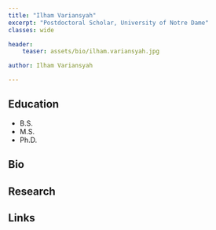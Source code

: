 ```yaml
---
title: "Ilham Variansyah"
excerpt: "Postdoctoral Scholar, University of Notre Dame"
classes: wide

header:
    teaser: assets/bio/ilham.variansyah.jpg

author: Ilham Variansyah

---
```

## Education
* B.S.
* M.S.
* Ph.D.

## Bio


## Research

## Links
